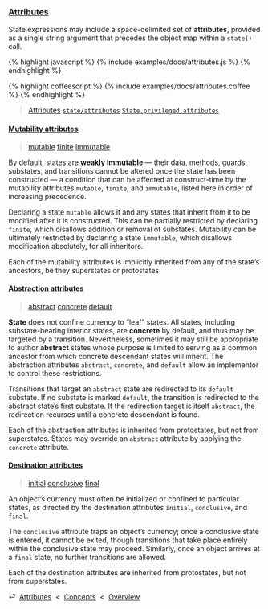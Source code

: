 ### [Attributes](#concepts--attributes)

State expressions may include a space-delimited set of **attributes**, provided as a single string argument that precedes the object map within a `state()` call.

{% highlight javascript %}
{% include examples/docs/attributes.js %}
{% endhighlight %}

{% highlight coffeescript %}
{% include examples/docs/attributes.coffee %}
{% endhighlight %}

> [Attributes](/api/#state--attributes)
> [`state/attributes`](/source/#state--attributes.js)
> [`State.privileged.attributes`](/source/#state--privileged--attributes)

<div class="local-toc"></div>

#### [Mutability attributes](#concepts--attributes--mutability)

> [mutable](/api/#state--attributes--mutable)
> [finite](/api/#state--attributes--finite)
> [immutable](/api/#state--attributes--immutable)

By default, states are **weakly immutable** — their data, methods, guards, substates, and transitions cannot be altered once the state has been constructed — a condition that can be affected at construct-time by the mutability attributes `mutable`, `finite`, and `immutable`, listed here in order of increasing precedence.

Declaring a state `mutable` allows it and any states that inherit from it to be modified after it is constructed. This can be partially restricted by declaring `finite`, which disallows addition or removal of substates. Mutability can be ultimately restricted by declaring a state `immutable`, which disallows modification absolutely, for all inheritors.

Each of the mutability attributes is implicitly inherited from any of the state’s ancestors, be they superstates or protostates.


#### [Abstraction attributes](#concepts--attributes--abstraction)

> [abstract](/api/#state--attributes--abstract)
> [concrete](/api/#state--attributes--concrete)
> [default](/api/#state--attributes--default)

**State** does not confine currency to “leaf” states. All states, including substate-bearing interior states, are **concrete** by default, and thus may be targeted by a transition. Nevertheless, sometimes it may still be appropriate to author **abstract** states whose purpose is limited to serving as a common ancestor from which concrete descendant states will inherit. The abstraction attributes `abstract`, `concrete`, and `default` allow an implementor to control these restrictions.

Transitions that target an `abstract` state are redirected to its `default` substate. If no substate is marked `default`, the transition is redirected to the abstract state’s first substate. If the redirection target is itself `abstract`, the redirection recurses until a concrete descendant is found.

Each of the abstraction attributes is inherited from protostates, but not from superstates. States may override an `abstract` attribute by applying the `concrete` attribute.


#### [Destination attributes](#concepts--attributes--destination)

> [initial](/api/#state--attributes--initial)
> [conclusive](/api/#state--attributes--conclusive)
> [final](/api/#state--attributes--final)

An object’s currency must often be initialized or confined to particular states, as directed by the destination attributes `initial`, `conclusive`, and `final`.

The `conclusive` attribute traps an object’s currency; once a conclusive state is entered, it cannot be exited, though transitions that take place entirely within the conclusive state may proceed. Similarly, once an object arrives at a `final` state, no further transitions are allowed.

Each of the destination attributes are inherited from protostates, but not from superstates.



<div class="backcrumb">
⏎  <a class="section" href="#concepts--attributes">Attributes</a>  &lt;  <a href="#concepts">Concepts</a>  &lt;  <a href="#overview">Overview</a>
</div>
